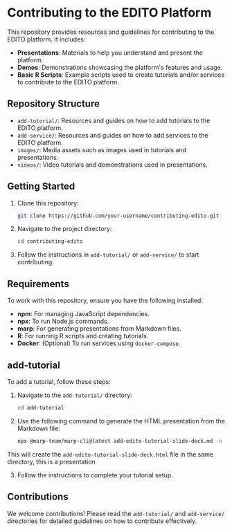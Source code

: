 # Contributing to the EDITO Platform

This repository provides resources and guidelines for contributing to the EDITO platform. It includes:

- **Presentations**: Materials to help you understand and present the platform.
- **Demos**: Demonstrations showcasing the platform's features and usage.
- **Basic R Scripts**: Example scripts used to create tutorials and/or services to contribute to the EDITO platform.

## Repository Structure

- `add-tutorial/`: Resources and guides on how to add tutorials to the EDITO platform.
- `add-service/`: Resources and guides on how to add services to the EDITO platform.
- `images/`: Media assets such as images used in tutorials and presentations.
- `videos/`: Video tutorials and demonstrations used in presentations.

## Getting Started

1. Clone this repository:
   ```bash
   git clone https://github.com/your-username/contributing-edito.git
   ```

2. Navigate to the project directory:
   ```bash
   cd contributing-edito
   ```

3. Follow the instructions in `add-tutorial/` or `add-service/` to start contributing.

## Requirements

To work with this repository, ensure you have the following installed:

- **npm**: For managing JavaScript dependencies.
- **npx**: To run Node.js commands.
- **marp**: For generating presentations from Markdown files.
- **R**: For running R scripts and creating tutorials.
- **Docker**: (Optional) To run services using `docker-compose`.

## add-tutorial

To add a tutorial, follow these steps:

1. Navigate to the `add-tutorial/` directory:
   ```bash
   cd add-tutorial
   ```

2. Use the following command to generate the HTML presentation from the Markdown file:
   ```bash
   npx @marp-team/marp-cli@latest add-edito-tutorial-slide-deck.md -o add-edito-tutorial-slide-deck.html
   ```

This will create the `add-edito-tutorial-slide-deck.html` file in the same directory, this is a presentation

3. Follow the instructions to complete your tutorial setup.

## Contributions

We welcome contributions! Please read the `add-tutorial/` and `add-service/` directories for detailed guidelines on how to contribute effectively.

